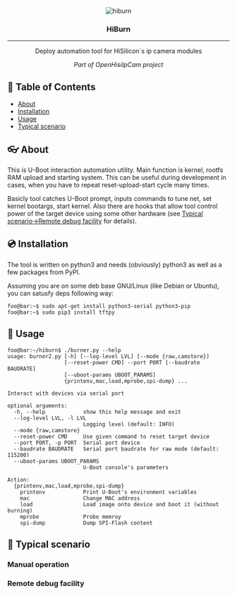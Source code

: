 <p align="center">
 <img src="images/hiburn200.png" alt="hiburn">
</p>

<h3 align="center">HiBurn</h3>

---

<p align="center">Deploy automation tool for HiSilicon`s ip camera modules</p>
<p align="center"><em>Part of OpenHisiIpCam project</em></p>

## :pencil: Table of Contents
- [About](#about)
- [Installation](#installation)
- [Usage](#usage)
- [Typical scenario](#typical_scenario)

## :eyeglasses: About <a name="about"></a>

This is U-Boot interaction automation utility. Main function is kernel, rootfs RAM upload and starting system.
This can be useful during development in cases, when you have to repeat reset-upload-start cycle many times.

Basicly tool catches U-Boot prompt, inputs commands to tune net, set kernel bootargs, start kernel. 
Also there are hooks that allow tool control power of the target device using some other hardware 
(see [Typical scenario->Remote debug facility](#remote_debug_facility) for details).

## :cd: Installation <a name="installation"></a>

The tool is written on python3 and needs (obviously) python3 as well as a few packages from PyPI.

Assuming you are on some deb base GNU/Linux (like Debian or Ubuntu), you can satusfy deps following way:
```console 
foo@bar:~$ sudo apt-get install python3-serial python3-pip
foo@bar:~$ sudo pip3 install tftpy
```

## :hammer: Usage <a name="usage"></a>

```console
foo@bar:~/hiburn$ ./burner.py --help
usage: burner2.py [-h] [--log-level LVL] [--mode {raw,camstore}]
                  [--reset-power CMD] --port PORT [--baudrate BAUDRATE]
                  [--uboot-params UBOOT_PARAMS]
                  {printenv,mac,load,mprobe,spi-dump} ...

Interact with devices via serial port

optional arguments:
  -h, --help            show this help message and exit
  --log-level LVL, -l LVL
                        Logging level (default: INFO)
  --mode {raw,camstore}
  --reset-power CMD     Use given command to reset target device
  --port PORT, -p PORT  Serial port device
  --baudrate BAUDRATE   Serial port baudrate for raw mode (default: 115200)
  --uboot-params UBOOT_PARAMS
                        U-Boot console's parameters

Action:
  {printenv,mac,load,mprobe,spi-dump}
    printenv            Print U-Boot's environment variables
    mac                 Change MAC address
    load                Load image onto device and boot it (without burning)
    mprobe              Probe memroy
    spi-dump            Dump SPI-Flash content
```

## :file_folder: Typical scenario <a name="typical_scenario"></a>

### Manual operation <a name="manual_operation"></a>

### Remote debug facility <a name="remote_debug_facility"></a>
